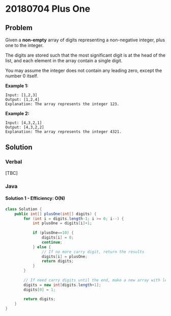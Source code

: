 # 20180704 Plus One

## Problem

Given a **non-empty** array of digits representing a non-negative integer, plus one to the integer.

The digits are stored such that the most significant digit is at the head of the list, and each element in the array contain a single digit.

You may assume the integer does not contain any leading zero, except the number 0 itself.

**Example 1:**

```text
Input: [1,2,3]
Output: [1,2,4]
Explanation: The array represents the integer 123.
```

**Example 2:**

```text
Input: [4,3,2,1]
Output: [4,3,2,2]
Explanation: The array represents the integer 4321.
```

## Solution

### Verbal

\[TBC\]

### Java

#### Solution 1 - Efficiency: O\(N\)

```java
class Solution {
    public int[] plusOne(int[] digits) {
        for (int i = digits.length-1; i >= 0; i--) {
            int plusOne = digits[i]+1;
            
            if (plusOne==10) {
                digits[i] = 0;
                continue;
            } else {
                // If no more carry digit, return the results
                digits[i] = plusOne;
                return digits;
            }
        }
        
        // If need carry digits until the end, make a new array with length + 1, set the most significant digit to 1
        digits = new int[digits.length+1];
        digits[0] = 1;
        
        return digits;
    }
}
```



